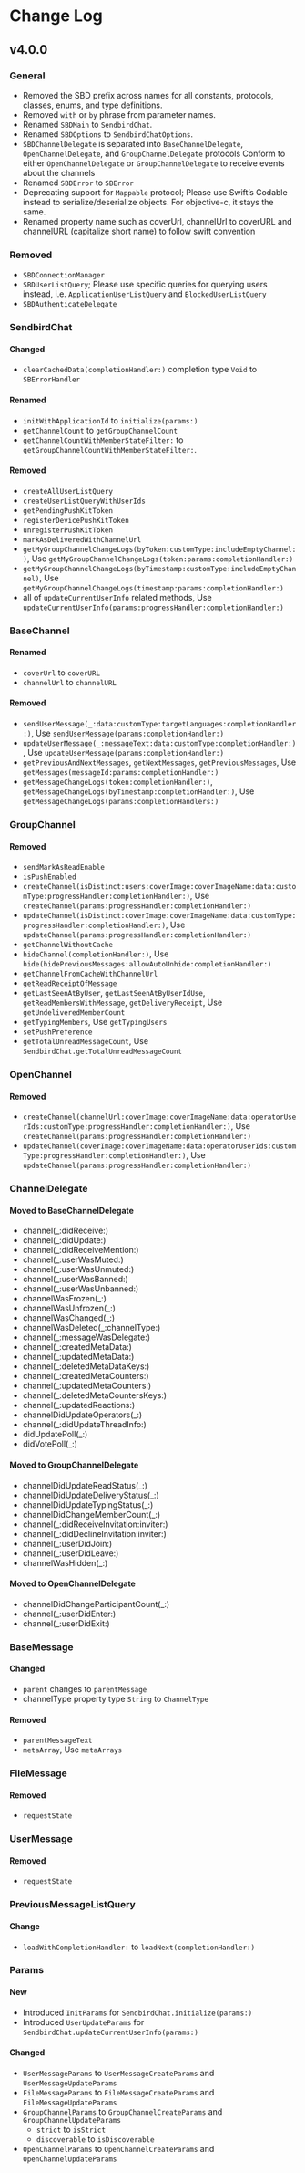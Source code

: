 # Change Log

<!--PLACEHOLDER-->

## v4.0.0
### General
* Removed the SBD prefix across names for all constants, protocols, classes, enums, and type definitions.
* Removed `with` or `by` phrase from parameter names.
* Renamed `SBDMain` to `SendbirdChat`.
* Renamed `SBDOptions` to `SendbirdChatOptions`.
* `SBDChannelDelegate` is separated into `BaseChannelDelegate`, `OpenChannelDelegate`, and `GroupChannelDelegate` protocols
Conform to either `OpenChannelDelegate` or `GroupChannelDelegate` to receive events about the channels
* Renamed `SBDError` to `SBError`
* Deprecating support for `Mappable` protocol; Please use Swift’s Codable instead to serialize/deserialize objects. For objective-c, it stays the same.
* Renamed property name such as coverUrl, channelUrl to coverURL and channelURL (capitalize short name) to follow swift convention

### Removed
* `SBDConnectionManager`
* `SBDUserListQuery`; Please use specific queries for querying users instead, i.e. `ApplicationUserListQuery` and `BlockedUserListQuery`
* `SBDAuthenticateDelegate`

### SendbirdChat
#### Changed
* `clearCachedData(completionHandler:)` completion type `Void` to `SBErrorHandler`

#### Renamed
* `initWithApplicationId` to `initialize(params:)`
* `getChannelCount` to `getGroupChannelCount` 
* `getChannelCountWithMemberStateFilter:` to `getGroupChannelCountWithMemberStateFilter:`.

#### Removed 
* `createAllUserListQuery`
* `createUserListQueryWithUserIds`
* `getPendingPushKitToken`
* `registerDevicePushKitToken`
* `unregisterPushKitToken`
* `markAsDeliveredWithChannelUrl`
* `getMyGroupChannelChangeLogs(byToken:customType:includeEmptyChannel:)`, Use `getMyGroupChannelChangeLogs(token:params:completionHandler:)`
* `getMyGroupChannelChangeLogs(byTimestamp:customType:includeEmptyChannel)`, Use `getMyGroupChannelChangeLogs(timestamp:params:completionHandler:)`
*  all of `updateCurrentUserInfo` related methods, Use `updateCurrentUserInfo(params:progressHandler:completionHandler:)`

### BaseChannel
#### Renamed
* `coverUrl` to `coverURL`
* `channelUrl` to `channelURL`

#### Removed
* `sendUserMessage(_:data:customType:targetLanguages:completionHandler:)`, Use `sendUserMessage(params:completionHandler:)`
* `updateUserMessage(_:messageText:data:customType:completionHandler:)`, Use `updateUserMessage(params:completionHandler:)`
* `getPreviousAndNextMessages`, `getNextMessages`, `getPreviousMessages`, Use `getMessages(messageId:params:completionHandler:)`
* `getMessageChangeLogs(token:completionHandler:)`, `getMessageChangeLogs(byTimestamp:completionHandler:)`, Use `getMessageChangeLogs(params:completionHandlers:)`

### GroupChannel
#### Removed
* `sendMarkAsReadEnable`
* `isPushEnabled`
* `createChannel(isDistinct:users:coverImage:coverImageName:data:customType:progressHandler:completionHandler:)`, Use `createChannel(params:progressHandler:completionHandler:)`
* `updateChannel(isDistinct:coverImage:coverImageName:data:customType:progressHandler:completionHandler:)`, Use `updateChannel(params:progressHandler:completionHandler:)`
* `getChannelWithoutCache`
* `hideChannel(completionHandler:)`, Use `hide(hidePreviousMessages:allowAutoUnhide:completionHandler:)`
* `getChannelFromCacheWithChannelUrl`
* `getReadReceiptOfMessage`
* `getLastSeenAtByUser`, `getLastSeenAtByUserIdUse`, `getReadMembersWithMessage`, `getDeliveryReceipt`, Use `getUndeliveredMemberCount`
* `getTypingMembers`, Use `getTypingUsers`
* `setPushPreference`
* `getTotalUnreadMessageCount`, Use `SendbirdChat.getTotalUnreadMessageCount`

### OpenChannel
#### Removed
* `createChannel(channelUrl:coverImage:coverImageName:data:operatorUserIds:customType:progressHandler:completionHandler:)`, Use `createChannel(params:progressHandler:completionHandler:)`
*  `updateChannel(coverImage:coverImageName:data:operatorUserIds:customType:progressHandler:completionHandler:)`, Use `updateChannel(params:progressHandler:completionHandler:)`

### ChannelDelegate 
#### Moved to BaseChannelDelegate
* channel(_:didReceive:)
* channel(_:didUpdate:)
* channel(_:didReceiveMention:)
* channel(_:userWasMuted:)
* channel(_:userWasUnmuted:)
* channel(_:userWasBanned:)
* channel(_:userWasUnbanned:)
* channelWasFrozen(_:)
* channelWasUnfrozen(_:)
* channelWasChanged(_:)
* channelWasDeleted(_:channelType:)
* channel(_:messageWasDelegate:)
* channel(_:createdMetaData:)
* channel(_:updatedMetaData:)
* channel(_:deletedMetaDataKeys:)
* channel(_:createdMetaCounters:)
* channel(_:updatedMetaCounters:)
* channel(_:deletedMetaCountersKeys:)
* channel(_:updatedReactions:)
* channelDidUpdateOperators(_:)
* channel(_:didUpdateThreadInfo:)
* didUpdatePoll(_:)
* didVotePoll(_:)

#### Moved to GroupChannelDelegate
* channelDidUpdateReadStatus(_:)
* channelDidUpdateDeliveryStatus(_:)
* channelDidUpdateTypingStatus(_:)
* channelDidChangeMemberCount(_:)
* channel(_:didReceiveInvitation:inviter:)
* channel(_:didDeclineInvitation:inviter:)
* channel(_:userDidJoin:)
* channel(_:userDidLeave:)
* channelWasHidden(_:)

#### Moved to OpenChannelDelegate
* channelDidChangeParticipantCount(_:)
* channel(_:userDidEnter:)
* channel(_:userDidExit:)

### BaseMessage
#### Changed
* `parent` changes to `parentMessage`
* channelType property type `String` to `ChannelType`

#### Removed 
* `parentMessageText`
* `metaArray`, Use `metaArrays`

### FileMessage
#### Removed
* `requestState`

### UserMessage
#### Removed 
* `requestState`

### PreviousMessageListQuery
#### Change
* `loadWithCompletionHandler:` to `loadNext(completionHandler:)`

### Params
#### New
* Introduced `InitParams` for `SendbirdChat.initialize(params:)`
* Introduced `UserUpdateParams` for `SendbirdChat.updateCurrentUserInfo(params:)`

#### Changed
* `UserMessageParams` to `UserMessageCreateParams` and `UserMessageUpdateParams`
* `FileMessageParams` to `FileMessageCreateParams` and `FileMessageUpdateParams`
* `GroupChannelParams` to `GroupChannelCreateParams` and `GroupChannelUpdateParams`
    * `strict` to `isStrict`
    * `discoverable` to `isDiscoverable`
* `OpenChannelParams` to `OpenChannelCreateParams` and `OpenChannelUpdateParams`

